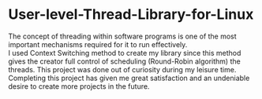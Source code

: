 # User-level-Thread-Library-for-Linux
The concept of threading within software programs is one of the most important mechanisms required for it to run effectively.  
I used Context Switching method to create my library since this method gives the creator full control of scheduling (Round-Robin algorithm) the threads. This project was done out of curiosity during my leisure time. Completing this project has given me great satisfaction and an undeniable desire to create more projects in the future.
